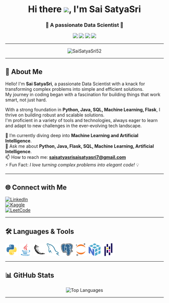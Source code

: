 <h1 align="center">Hi there <img src="https://raw.githubusercontent.com/MartinHeinz/MartinHeinz/master/wave.gif" width="30px">, I'm Sai SatyaSri</h1>
<h3 align="center">🚀 A passionate Data Scientist 🚀</h3>

<!-- ✨ Tagline Badges -->
<p align="center">
  <b><i>
    <img src="https://img.shields.io/badge/Exploratory%20Data%20Analysis-87CEEB?style=for-the-badge&logo=google-analytics&logoColor=white" />
    <img src="https://img.shields.io/badge/Data%20Visualization-90EE90?style=for-the-badge&logo=databricks&logoColor=white" />
    <img src="https://img.shields.io/badge/Machine%20Learning-FFD580?style=for-the-badge&logo=python&logoColor=white" />
    <img src="https://img.shields.io/badge/Artificial%20Intelligence-D8BFD8?style=for-the-badge&logo=brain&logoColor=white" />
  </i></b>
</p>

---

<p align="center">
  <img src="https://komarev.com/ghpvc/?username=SaiSatyaSri52&label=Profile%20views&color=0e75b6&style=flat" alt="SaiSatyaSri52" />
</p>

---

## 🔭 About Me  

Hello! I'm **Sai SatyaSri**, a passionate Data Scientist with a knack for transforming complex problems into simple and efficient solutions.  
My journey in coding began with a fascination for building things that work smart, not just hard.  

With a strong foundation in **Python, Java, SQL, Machine Learning, Flask**, I thrive on building robust and scalable solutions.  
I'm proficient in a variety of tools and technologies, always eager to learn and adapt to new challenges in the ever-evolving tech landscape.  

🌱 I’m currently diving deep into **Machine Learning and Artificial Intelligence**.  
💬 Ask me about **Python, Java, Flask, SQL, Machine Learning, Artificial Intelligence**.  
📫 How to reach me: **saisatyasrisaisatyasri7@gmail.com**  
⚡ Fun Fact: *I love turning complex problems into elegant code!* 💡  

---

## 🌐 Connect with Me  

[![LinkedIn](https://img.shields.io/badge/LinkedIn-0A66C2?style=for-the-badge&logo=linkedin&logoColor=white)](https://www.linkedin.com/in/sai-satyasri-1a7697305)  
[![Kaggle](https://img.shields.io/badge/Kaggle-20BEFF?style=for-the-badge&logo=kaggle&logoColor=white)](https://www.kaggle.com/saisatyasri52)  
[![LeetCode](https://img.shields.io/badge/LeetCode-FFA116?style=for-the-badge&logo=leetcode&logoColor=white)](https://leetcode.com/u/saisatyasri/)  

---

## 🛠️ Languages & Tools  

<p align="left">
  <!-- Programming Languages -->
  <img src="https://raw.githubusercontent.com/devicons/devicon/master/icons/python/python-original.svg" width="40" height="40"/>
  <img src="https://raw.githubusercontent.com/devicons/devicon/master/icons/java/java-original.svg" width="40" height="40"/>
  <img src="https://raw.githubusercontent.com/devicons/devicon/master/icons/flask/flask-original.svg" width="40" height="40"/>
  
  <!-- Databases -->
  <img src="https://raw.githubusercontent.com/devicons/devicon/master/icons/mysql/mysql-original.svg" width="40" height="40"/>
  <img src="https://raw.githubusercontent.com/devicons/devicon/master/icons/postgresql/postgresql-original.svg" width="40" height="40"/>
  
  <!-- Data Science / Analysis -->
  <img src="https://raw.githubusercontent.com/devicons/devicon/master/icons/jupyter/jupyter-original.svg" width="40" height="40"/>
  <img src="https://raw.githubusercontent.com/devicons/devicon/master/icons/numpy/numpy-original.svg" width="40" height="40"/>
  <img src="https://raw.githubusercontent.com/devicons/devicon/master/icons/pandas/pandas-original.svg" width="40" height="40"/>
</p>

---

## 📊 GitHub Stats  

<p align="center">
  <img src="https://github-readme-stats.vercel.app/api/top-langs/?username=SaiSatyaSri52&layout=compact&theme=tokyonight&hide_border=false" alt="Top Languages" />
</p>

---
